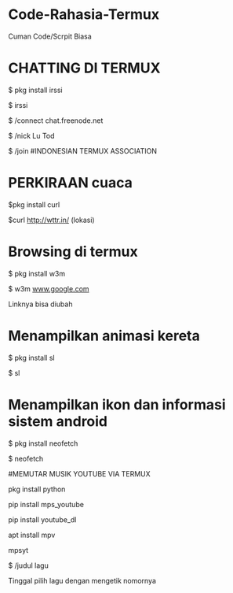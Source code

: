 # Code-Rahasia-Termux
Cuman Code/Scrpit Biasa

# CHATTING DI TERMUX

$ pkg install irssi

$ irssi

$ /connect chat.freenode.net

$ /nick Lu Tod

$ /join #INDONESIAN TERMUX ASSOCIATION

# PERKIRAAN cuaca

$pkg install curl

$curl http://wttr.in/ (lokasi)

# Browsing di termux

$ pkg install w3m

$ w3m www.google.com

Linknya bisa diubah

# Menampilkan animasi kereta

$ pkg install sl

$ sl

# Menampilkan ikon dan informasi sistem android

$ pkg install neofetch

$ neofetch

#MEMUTAR MUSIK YOUTUBE VIA TERMUX

pkg install python

pip install mps_youtube

pip install youtube_dl

apt install mpv

mpsyt

$ /judul lagu

Tinggal pilih lagu dengan mengetik nomornya
